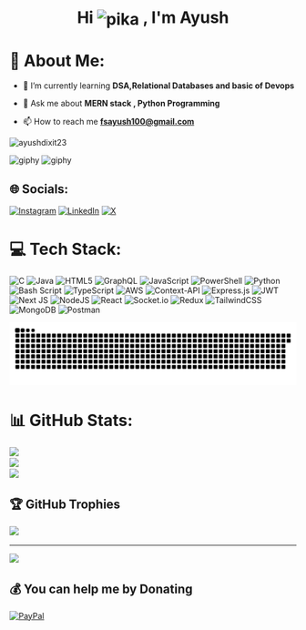 <h1 align="center">
  Hi <img src="https://github.com/user-attachments/assets/ec3388b2-baad-414c-ba08-78ddf1d87656" alt="pika" width="40" style="vertical-align: middle;" /> , I'm Ayush
</h1>

# 💫 About Me:

- 🌱 I’m currently learning **DSA,Relational Databases and basic of Devops**

- 💬 Ask me about **MERN stack , Python Programming**

- 📫 How to reach me **fsayush100@gmail.com**

<p align="left"> <img src="https://komarev.com/ghpvc/?username=ayushdixit23&label=Profile%20views&color=0e75b6&style=flat" alt="ayushdixit23" /> </p>

<p align="left">
  <img src="https://github.com/user-attachments/assets/99216cd4-daca-44c3-8561-2da49f12f89d" width="350" height="330" alt="giphy" />
  <img src="https://github.com/user-attachments/assets/8b94e7b2-c9c8-42ba-8a67-57d73ce5beb1" width="480" height="330" alt="giphy" />
</p>

## 🌐 Socials:
[![Instagram](https://img.shields.io/badge/Instagram-%23E4405F.svg?logo=Instagram&logoColor=white)](https://instagram.com/ayush_dixit_dev) [![LinkedIn](https://img.shields.io/badge/LinkedIn-%230077B5.svg?logo=linkedin&logoColor=white)](https://linkedin.com/in/ayushdixitdev) [![X](https://img.shields.io/badge/X-black.svg?logo=X&logoColor=white)](https://x.com/ayushdixitdev) 


# 💻 Tech Stack:
![C](https://img.shields.io/badge/c-%2300599C.svg?style=for-the-badge&logo=c&logoColor=white) ![Java](https://img.shields.io/badge/java-%23ED8B00.svg?style=for-the-badge&logo=openjdk&logoColor=white) ![HTML5](https://img.shields.io/badge/html5-%23E34F26.svg?style=for-the-badge&logo=html5&logoColor=white) ![GraphQL](https://img.shields.io/badge/-GraphQL-E10098?style=for-the-badge&logo=graphql&logoColor=white) ![JavaScript](https://img.shields.io/badge/javascript-%23323330.svg?style=for-the-badge&logo=javascript&logoColor=%23F7DF1E) ![PowerShell](https://img.shields.io/badge/PowerShell-%235391FE.svg?style=for-the-badge&logo=powershell&logoColor=white) ![Python](https://img.shields.io/badge/python-3670A0?style=for-the-badge&logo=python&logoColor=ffdd54) ![Bash Script](https://img.shields.io/badge/bash_script-%23121011.svg?style=for-the-badge&logo=gnu-bash&logoColor=white) ![TypeScript](https://img.shields.io/badge/typescript-%23007ACC.svg?style=for-the-badge&logo=typescript&logoColor=white) ![AWS](https://img.shields.io/badge/AWS-%23FF9900.svg?style=for-the-badge&logo=amazon-aws&logoColor=white) ![Context-API](https://img.shields.io/badge/Context--Api-000000?style=for-the-badge&logo=react) ![Express.js](https://img.shields.io/badge/express.js-%23404d59.svg?style=for-the-badge&logo=express&logoColor=%2361DAFB) ![JWT](https://img.shields.io/badge/JWT-black?style=for-the-badge&logo=JSON%20web%20tokens) ![Next JS](https://img.shields.io/badge/Next-black?style=for-the-badge&logo=next.js&logoColor=white) ![NodeJS](https://img.shields.io/badge/node.js-6DA55F?style=for-the-badge&logo=node.js&logoColor=white) ![React](https://img.shields.io/badge/react-%2320232a.svg?style=for-the-badge&logo=react&logoColor=%2361DAFB) ![Socket.io](https://img.shields.io/badge/Socket.io-black?style=for-the-badge&logo=socket.io&badgeColor=010101) ![Redux](https://img.shields.io/badge/redux-%23593d88.svg?style=for-the-badge&logo=redux&logoColor=white) ![TailwindCSS](https://img.shields.io/badge/tailwindcss-%2338B2AC.svg?style=for-the-badge&logo=tailwind-css&logoColor=white) ![MongoDB](https://img.shields.io/badge/MongoDB-%234ea94b.svg?style=for-the-badge&logo=mongodb&logoColor=white) ![Postman](https://img.shields.io/badge/Postman-FF6C37?style=for-the-badge&logo=postman&logoColor=white)

<img src="https://raw.githubusercontent.com/ayushdixit23/ayushdixit23/output/snake.svg" alt="Snake animation" />

###

# 📊 GitHub Stats:
![](https://github-readme-stats.vercel.app/api?username=ayushdixit23&theme=default&hide_border=false&include_all_commits=false&count_private=false)<br/>
![](https://github-readme-streak-stats.herokuapp.com/?user=ayushdixit23&theme=default&hide_border=false)<br/>
![](https://github-readme-stats.vercel.app/api/top-langs/?username=ayushdixit23&theme=default&hide_border=false&include_all_commits=false&count_private=false&layout=compact)

## 🏆 GitHub Trophies
![](https://github-profile-trophy.vercel.app/?username=ayushdixit23&theme=radical&no-frame=false&no-bg=true&margin-w=4)

---
[![](https://visitcount.itsvg.in/api?id=ayushdixit23&icon=0&color=0)](https://visitcount.itsvg.in)


  ## 💰 You can help me by Donating
  [![PayPal](https://img.shields.io/badge/PayPal-00457C?style=for-the-badge&logo=paypal&logoColor=white)](https://paypal.me/ayushdixit23) 

  
<!-- Proudly created with GPRM ( https://gprm.itsvg.in ) -->
